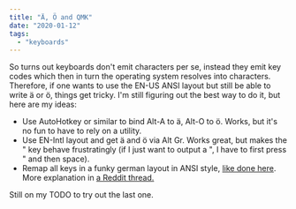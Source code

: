 ```yaml
---
title: "Ä, Ö and QMK"
date: "2020-01-12"
tags:
  - "keyboards"
---
```


So turns out keyboards don't emit characters per se, instead they emit key codes which then in turn the operating system resolves into characters. Therefore, if one wants to use the EN-US ANSI layout but still be able to write ä or ö, things get tricky. I'm still figuring out the best way to do it, but here are my ideas:

- Use AutoHotkey or similar to bind Alt-A to ä, Alt-O to ö. Works, but it's no fun to have to rely on a utility.
- Use EN-Intl layout and get ä and ö via Alt Gr. Works great, but makes the " key behave frustratingly (if I just want to output a ", I have to first press " and then space).
- Remap all keys in a funky german layout in ANSI style, [like done here](https://github.com/qmk/qmk_firmware/blob/master/keyboards/planck/keymaps/spacebarracecar/keymap.c). More explanation in [a Reddit thread.](https://www.reddit.com/r/olkb/comments/enp1x9/intelligent_solution_for_umlauts_on_a_planck_kb/)

Still on my TODO to try out the last one.
